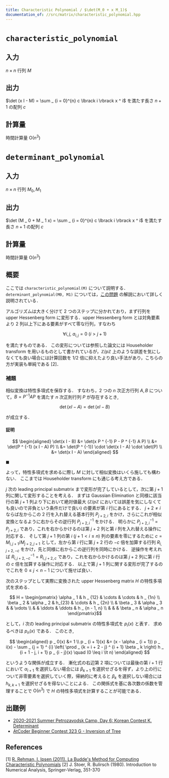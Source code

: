 ```yaml
---
title: Characteristic Polynomial / $\det(M_0 + x M_1)$
documentation_of: //src/matrix/characteristic_polynomial.hpp
---
```


# `characteristic_polynomial`

## 入力

$n \times n$ 行列 $M$

## 出力

$\det (x I - M) = \sum _ {i = 0}^{n} c \lbrack i \rbrack x ^ i$ を満たす長さ $n + 1$ の配列 $c$

## 計算量

時間計算量 $\mathrm{O}(n ^ 3)$

# `determinant_polynomial`

## 入力

$n \times n$ 行列 $M _ 0, M _ 1$

## 出力

$\det (M _ 0 + M _ 1 x) = \sum _ {i = 0}^{n} c \lbrack i \rbrack x ^ i$ を満たす長さ $n + 1$ の配列 $c$

## 計算量

時間計算量 $\mathrm{O}(n ^ 3)$

## 概要

ここでは `characteristic_polynomial(M)` について説明する．
`determinant_polynomial(M0, M1)` については，[この問題](https://yukicoder.me/problems/no/1907) の解説において詳しく説明されている．

アルゴリズムは大きく分けて 2 つのステップに分かれており，まず行列を upper Hessenberg form に変形する．upper Hessenberg form とは対角要素より 2 列以上下にある要素がすべて零な行列，すなわち

$$ \forall i, j,\ a _ {i,j} = 0\ (i \gt j + 1) $$

を満たすものである．
この変形については参照した論文には Householder transform を用いるものとして書かれているが，$\mathbb{Z} / p \mathbb{Z}$ 上のような誤差を気にしなくても良い場合には計算回数を $1 / 2$ 倍に抑えたより良い手法があり，こちらの方が実装も単純である [2]．

### 補題
相似変換は特性多項式を保存する．
すなわち，2 つの $n$ 次正方行列 $A, B$ について，$B = P ^ {-1} A P$ を満たす $n$ 次正則行列 $P$ が存在するとき,

$$ \det(x I - A) = \det(x I - B) $$

が成立する．

#### 証明
$$ \begin{aligned}
  \det(x I - B)
  &= \det(x P ^ {-1} P - P ^ {-1} A P) \\
  &= \det(P ^ {-1} (x I - A) P) \\
  &= \det(P ^ {-1}) \cdot \det(x I - A) \cdot \det(P) \\
  &= \det(x I - A)
\end{aligned} $$

$\blacksquare$

よって，特性多項式を求めるに際し $M$ に対して相似変換はいくら施しても構わない．
ここまでは Householder transform にも通じる考え方である．


$j$ 次の leading principal submatrix まで変形が完了しているとして，次に第 $j + 1$ 列に関して変形することを考える．
まずは Gaussian Elimination と同様に該当行の第 $j + 1$ 列より下において絶対値最大 ($\mathbb{Z} / p \mathbb{Z}$ においては誤差を気にしなくても良いので非負という条件だけで良い) の要素が第 $i$ 行にあるとする．
$j + 2 \neq i$ ならば左からこの 2 行を入れ替える基本行列 $P _ {j + 2, i}$ をかけ，さらにこれが相似変換となるように右からその逆行列 $P _ {j + 2, i} ^ {-1}$ をかける．
明らかに $P _ {j + 2, i} ^ {-1} = P _ {j + 2, i}$ であり，これを右からかけるのは第 $j + 2$ 列と第 $i$ 列を入れ替える操作に対応する．
そして第 $j + 1$ 列の第 $i\ (j + 1 \lt i \leq n)$ 列の要素を零にするために $c = M _ {i, j + 1} / M _ {j + 2, j + 1}$ として，左から第 $i$ 行に第 $j + 2$ 行の $-c$ 倍を加算する行列 $R _ {i, j + 2, -c}$ をかけ，先と同様に右からこの逆行列を同時にかける．
逆操作を考えれば $R _ {i, j + 2, -c} ^ {-1} = R _ {i, j + 2, c}$ であり，これを右からかけるのは第 $j + 2$ 列に第 $i$ 行の $c$ 倍を加算する操作に対応する．
以上で第 $j + 1$ 列に関する変形が完了するのでこれを $0 \leq j \lt n - 1$ について施せば良い．


次のステップとして実際に変換された upper Hessenberg matrix $H$ の特性多項式を求める．

$$ H = \begin{pmatrix}
    \alpha _ 1    & h _ {12}    & \cdots    & \cdots    & h _ {1n} \\
    \beta _ 2     & \alpha _ 2  & h_{23}    & \cdots    & h _ {2n} \\
                & \beta _ 3   & \alpha _ 3  &           & \vdots \\
                &           & \ddots    & \ddots    & h _ {n - 1, n} \\
                &           &           & \beta _ n   & \alpha _ n
\end{pmatrix}$$

として，$i$ 次の leading principal submatrix の特性多項式を $p _ i(x)$ と表す．
求めるべきは $p _ n(x)$ である．
このとき,

$$ \begin{aligned}
    p _ 0(x) &= 1 \\
    p _ {i + 1}(x) &= (x - \alpha _ {i + 1}) p _ i(x) - \sum _ {j = 1} ^ {i} \left( \prod _ {k = i + 2 - j} ^ {i + 1} \beta _ k \right) h _ {i + 1 - j, i + 1} p _ {i - j}(x) \quad (0 \leq i \lt n)
\end{aligned} $$

というような関係が成立する．
漸化式の右辺第 2 項については最後の第 $i + 1$ 行において $\alpha _ {i + 1}$ を選択しない場合には $\beta _ {k + 1}$ を選択せざるを得ず，より上の行について非零要素を選択していく際，帰納的に考えると $\beta _ k$ を選択しない場合には $h _ {k, k + 1}$ を選択せざるを得ないことによる．
この関係式を基に各次数の係数を管理することで $\mathrm{O}(n^3)$ で $H$ の特性多項式を計算することが可能である．

## 出題例
- [2020-2021 Summer Petrozavodsk Camp, Day 6: Korean Contest K. Determinant](https://codeforces.com/gym/102984/problem/K)
- [AtCoder Beginner Contest 323 G - Inversion of Tree](https://atcoder.jp/contests/abc323/tasks/abc323_g)

## References
[1] [R. Rehman, I. Ipsen (2011).  La Budde's Method for Computing Characteristic Polynomials](https://arxiv.org/abs/1104.3769)
[2] J. Stoer, R. Bulirsch (1980). Introduction to Numerical Analysis, Springer-Verlag, 351-370
